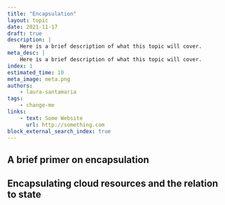```yaml
---
title: "Encapsulation"
layout: topic
date: 2021-11-17
draft: true
description: |
    Here is a brief description of what this topic will cover.
meta_desc: |
    Here is a brief description of what this topic will cover.
index: 1
estimated_time: 10
meta_image: meta.png
authors:
    - laura-santamaria
tags:
    - change-me
links:
    - text: Some Website
      url: http://something.com
block_external_search_index: true
---
```


## A brief primer on encapsulation

## Encapsulating cloud resources and the relation to state
